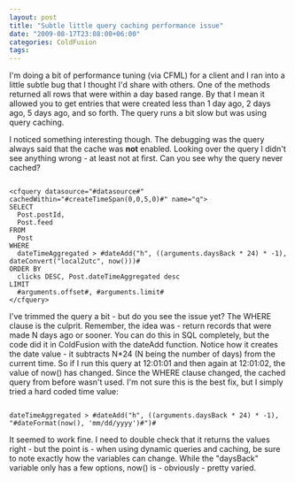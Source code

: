 ```yaml
---
layout: post
title: "Subtle little query caching performance issue"
date: "2009-08-17T23:08:00+06:00"
categories: ColdFusion 
tags: 
---
```


I'm doing a bit of performance tuning (via CFML) for a client and I ran into a little subtle bug that I thought I'd share with others. One of the methods returned all rows that were within a day based range. By that I mean it allowed you to get entries that were created less than 1 day ago, 2 days ago, 5 days ago, and so forth. The query runs a bit slow but was using query caching. 

I noticed something interesting though. The debugging was the query always said that the cache was <b>not</b> enabled. Looking over the query I didn't see anything wrong - at least not at first. Can you see why the query never cached?
<!--more-->
<code>
&lt;cfquery datasource="#datasource#" cachedWithin="#createTimeSpan(0,0,5,0)#" name="q"&gt;
SELECT
  Post.postId,
  Post.feed
FROM
  Post
WHERE
  dateTimeAggregated &gt; #dateAdd("h", ((arguments.daysBack * 24) * -1), dateConvert("local2utc", now()))#
ORDER BY
  clicks DESC, Post.dateTimeAggregated desc
LIMIT
  #arguments.offset#, #arguments.limit#
&lt;/cfquery&gt;
</code>

I've trimmed the query a bit - but do you see the issue yet? The WHERE clause is the culprit. Remember, the idea was - return records that were made N days ago or sooner. You can do this in SQL completely, but the code did it in ColdFusion with the dateAdd function. Notice how it creates the date value - it subtracts N*24 (N being the number of days) from the current time. So if I run this query at 12:01:01 and then again at 12:01:02, the value of now() has changed. Since the WHERE clause changed, the cached query from before wasn't used. I'm not sure this is the best fix, but I simply tried a hard coded time value:

<code>
dateTimeAggregated &gt; #dateAdd("h", ((arguments.daysBack * 24) * -1), "#dateFormat(now(), 'mm/dd/yyyy')#")#
</code>

It seemed to work fine. I need to double check that it returns the values right - but the point is - when using dynamic queries and caching, be sure to note exactly how the variables can change. While the "daysBack" variable only has a few options, now() is - obviously - pretty varied.